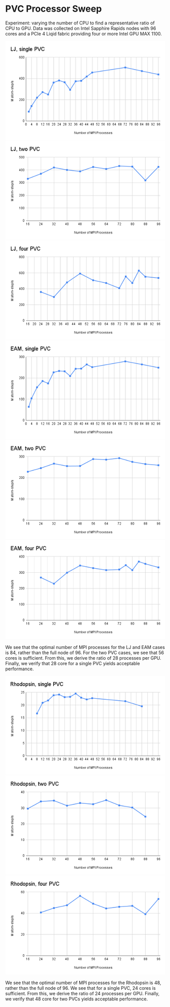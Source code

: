 # PVC Processor Sweep

Experiment: varying the number of CPU to find a representative ratio of CPU to GPU. Data was collected on Intel Sapphire Rapids nodes with 96 cores and a PCIe 4 Liqid fabric providing four or more Intel GPU MAX 1100. 

![Performance of a single PVC with varying number of processors, for the LJ test case](<LJ single-gpu performance.png>)
![Performance of two PVCs with varying number of processors, for the LJ test case](<LJ two-gpu performance.png>)
![Performance of four PVCs with varying number of processors, for the LJ test case](<LJ four-gpu performance.png>)
![Performance of a single PVC with varying number of processors, for the EAM test case](<EAM single-gpu performance.png>)
![Performance of two PVCs with varying number of processors, for the EAM test case](<EAM two-gpu performance.png>)
![Performance of four PVCs with varying number of processors, for the EAM test case](<EAM four-gpu performance.png>)

We see that the optimal number of MPI processes for the LJ and EAM cases is 84, rather than the full node of 96. For the two PVC cases, we see that 56 cores is sufficient. From this, we derive the ratio of 28 processes per GPU. Finally, we verify that 28 core for a single PVC yields acceptable performance. 

![Performance of a single PVC with varying number of processors, for the Rhodopsin test case](<Rhodo single-gpu performance.png>)
![Performance of two PVCs with varying number of processors, for the Rhodopsin test case](<Rhodo two-gpu performance.png>)
![Performance of four PVC with varying number of processors, for the Rhodopsin test case](<Rhodo four-gpu performance.png>)

We see that the optimal number of MPI processes for the Rhodopsin is 48, rather than the full node of 96. We see that for a single PVC, 24 cores is sufficient. From this, we derive the ratio of 24 processes per GPU. Finally, we verify that 48 core for two PVCs yields acceptable performance.
